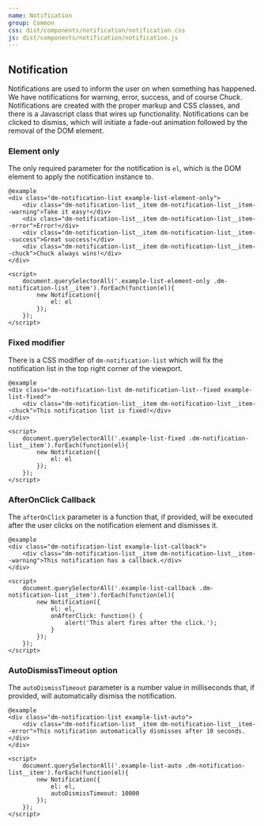 ```yaml
---
name: Notification
group: Common
css: dist/components/notification/notification.css
js: dist/components/notification/notification.js
---
```


## Notification

Notifications are used to inform the user on when something has happened. We have notifications 
for warning, error, success, and of course Chuck. Notifications are created with the proper markup and 
CSS classes, and there is a Javascript class that wires up functionality. Notifications can be clicked 
to dismiss, which will initiate a fade-out animation followed by the removal of the DOM element.

### Element only

The only required parameter for the notification is `el`, which is the DOM element to apply the notification 
instance to.

    @example
    <div class="dm-notification-list example-list-element-only">
        <div class="dm-notification-list__item dm-notification-list__item--warning">Take it easy!</div>
        <div class="dm-notification-list__item dm-notification-list__item--error">Error!</div>
		<div class="dm-notification-list__item dm-notification-list__item--success">Great success!</div>
		<div class="dm-notification-list__item dm-notification-list__item--chuck">Chuck always wins!</div>
    </div>
    
    <script>
        document.querySelectorAll('.example-list-element-only .dm-notification-list__item').forEach(function(el){
            new Notification({
                el: el
            });
        });
    </script>
    
### Fixed modifier

There 
is a CSS modifier of `dm-notification-list` which will fix the notification list in the top right 
corner of the viewport. 

    @example
    <div class="dm-notification-list dm-notification-list--fixed example-list-fixed">
        <div class="dm-notification-list__item dm-notification-list__item--chuck">This notification list is fixed!</div>
    </div>
    
    <script>
        document.querySelectorAll('.example-list-fixed .dm-notification-list__item').forEach(function(el){
            new Notification({
                el: el
            });
        });
    </script>
    
### AfterOnClick Callback

The `afterOnClick` parameter is a function that, if provided, will be executed after the user clicks 
on the notification element and dismisses it. 

    @example
    <div class="dm-notification-list example-list-callback">
        <div class="dm-notification-list__item dm-notification-list__item--warning">This notification has a callback.</div>
    </div>
    
    <script>
        document.querySelectorAll('.example-list-callback .dm-notification-list__item').forEach(function(el){
            new Notification({
                el: el,
                onAfterClick: function() {
                    alert('This alert fires after the click.');
                }
            });
        });
    </script>
    
### AutoDismissTimeout option

The `autoDismissTimeout` parameter is a number value in milliseconds that, if provided, will automatically 
dismiss the notification. 

    @example
    <div class="dm-notification-list example-list-auto">
        <div class="dm-notification-list__item dm-notification-list__item--error">This notification automatically dismisses after 10 seconds.</div>
    </div>
    
    <script>
        document.querySelectorAll('.example-list-auto .dm-notification-list__item').forEach(function(el){
            new Notification({
                el: el,
                autoDismissTimeout: 10000
            });
        });
    </script>